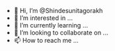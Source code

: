 - 👋 Hi, I’m @Shindesunitagorakh
- 👀 I’m interested in ...
- 🌱 I’m currently learning ...
- 💞️ I’m looking to collaborate on ...
- 📫 How to reach me ...

<!---
Shindesunitagorakh/Shindesunitagorakh is a ✨ special ✨ repository because its `README.md` (this file) appears on your GitHub profile.
You can click the Preview link to take a look at your changes.
--->
